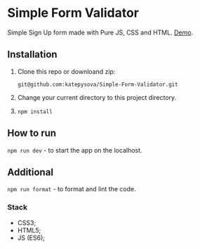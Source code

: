 # Simple Form Validator

Simple Sign Up form made with Pure JS, CSS and HTML. [Demo](https://katepysova.github.io/Form-Validation/).

## Installation

1. Clone this repo or downloand zip:

   `git@github.com:katepysova/Simple-Form-Validator.git`

2. Change your current directory to this project directory.

3. `npm install`

## How to run

`npm run dev` - to start the app on the localhost.

## Additional

`npm run format` - to format and lint the code.

### Stack

- CSS3;
- HTML5;
- JS (ES6);
